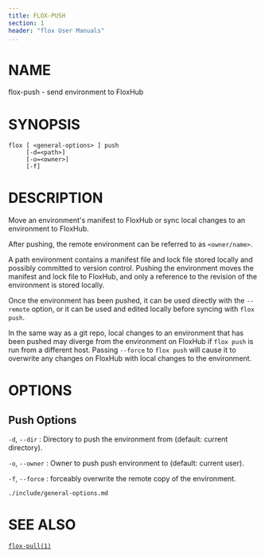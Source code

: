 ```yaml
---
title: FLOX-PUSH
section: 1
header: "flox User Manuals"
...
```



# NAME

flox-push - send environment to FloxHub

# SYNOPSIS

```
flox [ <general-options> ] push
     [-d=<path>]
     [-o=<owner>]
     [-f]
```

# DESCRIPTION

Move an environment's manifest to FloxHub or sync local changes to an
environment to FloxHub.

After pushing, the remote environment can be referred to as `<owner/name>`.

A path environment contains a manifest file and lock file stored locally and
possibly committed to version control.
Pushing the environment moves the manifest and lock file to FloxHub,
and only a reference to the revision of the environment is stored locally.

Once the environment has been pushed, it can be used directly with the
`--remote` option,
or it can be used and edited locally before syncing with `flox push`.

In the same way as a git repo, local changes to an environment that has been
pushed may diverge from the environment on FloxHub if `flox push` is run from a
different host.
Passing `--force` to `flox push` will cause it to overwrite any changes on
FloxHub with local changes to the environment.

# OPTIONS

## Push Options

`-d`, `--dir`
:   Directory to push the environment from (default: current directory).

`-o`, `--owner`
:   Owner to push push environment to (default: current user).

`-f`, `--force`
:   forceably overwrite the remote copy of the environment.

```{.include}
./include/general-options.md
```

# SEE ALSO

[`flox-pull(1)`](./flox-pull.md)
